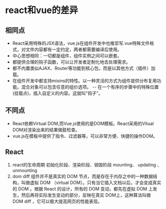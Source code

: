 #  react和vue的差异

##  相同点
*  React采用特殊的JSX语法，vue.js在组件开发中也推崇写.vue特殊文件格式，对文件内容都有一定约定，两者都需要编译后使用。
*  中心思想相同：一切都是组件，组件实例之间可以嵌套。
*  都提供合理的钩子函数，可以让开发者定制化地去处理需求。
*  都不内置类似AJAX、Router等功能到核心包，而是以其他方式（插件）加载。
*  在组件开发中都支持mixins的特性。以一种灵活的方式为组件提供分布复用功能。混合对象可以包含任意的组价选项。
--
 在一个有序的步骤中的特殊位置(挂载点)，插入自定义的内容。这就叫"钩子"。

##  不同点
*  React依赖Virtual DOM,而Vue.js使用的是DOM模板。React采用的Vitual DOM对渲染出来的结果做脏检查。
*  vue.js在模板中提供了指令、过滤器等，可以非常方便、快捷的操作DOM。


## React
1. react的生命周期
    初始化阶段、渲染阶段、销毁阶段
    mounting、 updating 、 unmounting
2. dom diff
组件并不是真实的 DOM 节点，而是存在于内存之中的一种数据结构，叫做虚拟 DOM （virtual DOM）。只有当它插入文档以后，才会变成真实的 DOM 。根据 React 的设计，所有的 DOM 变动，都先在虚拟 DOM 上发生，然后再将实际发生变动的部分，反映在真实 DOM上，这种算法叫做 DOM diff ，它可以极大提高网页的性能表现。
